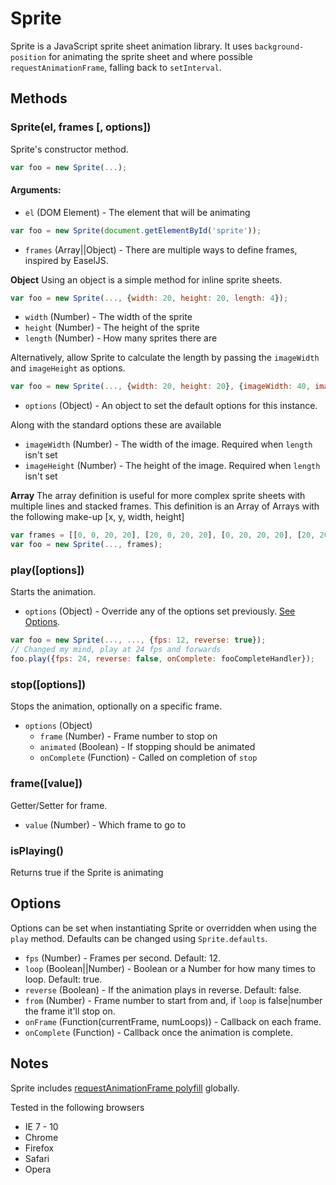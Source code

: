 Sprite
======

Sprite is a JavaScript sprite sheet animation library. It uses `background-position` for animating the sprite sheet and where possible `requestAnimationFrame`, falling back to `setInterval`.

## Methods

### Sprite(el, frames [, options])
Sprite's constructor method.

```javascript
var foo = new Sprite(...);
```

#### Arguments:

- `el` (DOM Element) - The element that will be animating

```javascript
var foo = new Sprite(document.getElementById('sprite'));
```

- `frames` (Array||Object) - There are multiple ways to define frames, inspired by EaselJS.

**Object**
Using an object is a simple method for inline sprite sheets.

```javascript
var foo = new Sprite(..., {width: 20, height: 20, length: 4});
```

- `width` (Number) - The width of the sprite
- `height` (Number) - The height of the sprite
- `length` (Number) - How many sprites there are

Alternatively, allow Sprite to calculate the length by passing the `imageWidth` and `imageHeight` as options.

```javascript
var foo = new Sprite(..., {width: 20, height: 20}, {imageWidth: 40, imageHeight: 40});
```

- `options` (Object) - An object to set the default options for this instance.

Along with the standard options these are available

- `imageWidth` (Number) - The width of the image. Required when `length` isn't set
- `imageHeight` (Number) - The height of the image. Required when `length` isn't set

**Array**
The array definition is useful for more complex sprite sheets with multiple lines and stacked frames.
This definition is an Array of Arrays with the following make-up [x, y, width, height]

```javascript
var frames = [[0, 0, 20, 20], [20, 0, 20, 20], [0, 20, 20, 20], [20, 20, 20, 20]];
var foo = new Sprite(..., frames);
```

### play([options])
Starts the animation.

- `options` (Object) - Override any of the options set previously. [See Options](#options).

```javascript
var foo = new Sprite(..., ..., {fps: 12, reverse: true});
// Changed my mind, play at 24 fps and forwards
foo.play({fps: 24, reverse: false, onComplete: fooCompleteHandler});
```
### stop([options])
Stops the animation, optionally on a specific frame.

- `options` (Object)
	- `frame` (Number) - Frame number to stop on
	- `animated` (Boolean) - If stopping should be animated
	- `onComplete` (Function) - Called on completion of `stop`

### frame([value])
Getter/Setter for frame.

- `value` (Number) - Which frame to go to

### isPlaying()
Returns true if the Sprite is animating

## Options
Options can be set when instantiating Sprite or overridden when using the `play` method. Defaults can be changed using `Sprite.defaults`.

- `fps` (Number) - Frames per second. Default: 12.
- `loop` (Boolean||Number) - Boolean or a Number for how many times to loop. Default: true.
- `reverse` (Boolean) - If the animation plays in reverse. Default: false.
- `from` (Number) - Frame number to start from and, if `loop` is false|number the frame it'll stop on.
- `onFrame` (Function(currentFrame, numLoops)) - Callback on each frame.
- `onComplete` (Function) - Callback once the animation is complete.

## Notes
Sprite includes [requestAnimationFrame polyfill](https://gist.github.com/paulirish/1579671) globally.

Tested in the following browsers

- IE 7 - 10
- Chrome
- Firefox
- Safari
- Opera